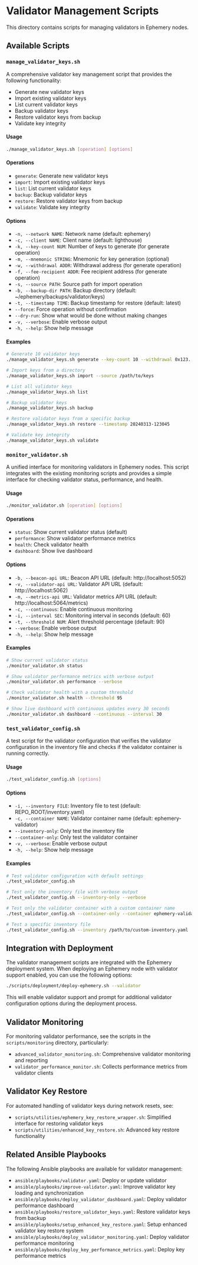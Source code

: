 # Validator Management Scripts

This directory contains scripts for managing validators in Ephemery nodes.

## Available Scripts

### `manage_validator_keys.sh`

A comprehensive validator key management script that provides the following functionality:

- Generate new validator keys
- Import existing validator keys
- List current validator keys
- Backup validator keys
- Restore validator keys from backup
- Validate key integrity

#### Usage

```bash
./manage_validator_keys.sh [operation] [options]
```

#### Operations

- `generate`: Generate new validator keys
- `import`: Import existing validator keys
- `list`: List current validator keys
- `backup`: Backup validator keys
- `restore`: Restore validator keys from backup
- `validate`: Validate key integrity

#### Options

- `-n, --network NAME`: Network name (default: ephemery)
- `-c, --client NAME`: Client name (default: lighthouse)
- `-k, --key-count NUM`: Number of keys to generate (for generate operation)
- `-m, --mnemonic STRING`: Mnemonic for key generation (optional)
- `-w, --withdrawal ADDR`: Withdrawal address (for generate operation)
- `-f, --fee-recipient ADDR`: Fee recipient address (for generate operation)
- `-s, --source PATH`: Source path for import operation
- `-b, --backup-dir PATH`: Backup directory (default: ~/ephemery/backups/validator/keys)
- `-t, --timestamp TIME`: Backup timestamp for restore (default: latest)
- `--force`: Force operation without confirmation
- `--dry-run`: Show what would be done without making changes
- `-v, --verbose`: Enable verbose output
- `-h, --help`: Show help message

#### Examples

```bash
# Generate 10 validator keys
./manage_validator_keys.sh generate --key-count 10 --withdrawal 0x123...

# Import keys from a directory
./manage_validator_keys.sh import --source /path/to/keys

# List all validator keys
./manage_validator_keys.sh list

# Backup validator keys
./manage_validator_keys.sh backup

# Restore validator keys from a specific backup
./manage_validator_keys.sh restore --timestamp 20240313-123045

# Validate key integrity
./manage_validator_keys.sh validate
```

### `monitor_validator.sh`

A unified interface for monitoring validators in Ephemery nodes. This script integrates with the existing monitoring scripts and provides a simple interface for checking validator status, performance, and health.

#### Usage

```bash
./monitor_validator.sh [operation] [options]
```

#### Operations

- `status`: Show current validator status (default)
- `performance`: Show validator performance metrics
- `health`: Check validator health
- `dashboard`: Show live dashboard

#### Options

- `-b, --beacon-api URL`: Beacon API URL (default: http://localhost:5052)
- `-v, --validator-api URL`: Validator API URL (default: http://localhost:5062)
- `-m, --metrics-api URL`: Validator metrics API URL (default: http://localhost:5064/metrics)
- `-c, --continuous`: Enable continuous monitoring
- `-i, --interval SEC`: Monitoring interval in seconds (default: 60)
- `-t, --threshold NUM`: Alert threshold percentage (default: 90)
- `--verbose`: Enable verbose output
- `-h, --help`: Show help message

#### Examples

```bash
# Show current validator status
./monitor_validator.sh status

# Show validator performance metrics with verbose output
./monitor_validator.sh performance --verbose

# Check validator health with a custom threshold
./monitor_validator.sh health --threshold 95

# Show live dashboard with continuous updates every 30 seconds
./monitor_validator.sh dashboard --continuous --interval 30
```

### `test_validator_config.sh`

A test script for the validator configuration that verifies the validator configuration in the inventory file and checks if the validator container is running correctly.

#### Usage

```bash
./test_validator_config.sh [options]
```

#### Options

- `-i, --inventory FILE`: Inventory file to test (default: REPO_ROOT/inventory.yaml)
- `-c, --container NAME`: Validator container name (default: ephemery-validator)
- `--inventory-only`: Only test the inventory file
- `--container-only`: Only test the validator container
- `-v, --verbose`: Enable verbose output
- `-h, --help`: Show help message

#### Examples

```bash
# Test validator configuration with default settings
./test_validator_config.sh

# Test only the inventory file with verbose output
./test_validator_config.sh --inventory-only --verbose

# Test only the validator container with a custom container name
./test_validator_config.sh --container-only --container ephemery-validator-lighthouse

# Test a specific inventory file
./test_validator_config.sh --inventory /path/to/custom-inventory.yaml
```

## Integration with Deployment

The validator management scripts are integrated with the Ephemery deployment system. When deploying an Ephemery node with validator support enabled, you can use the following options:

```bash
./scripts/deployment/deploy-ephemery.sh --validator
```

This will enable validator support and prompt for additional validator configuration options during the deployment process.

## Validator Monitoring

For monitoring validator performance, see the scripts in the `scripts/monitoring` directory, particularly:

- `advanced_validator_monitoring.sh`: Comprehensive validator monitoring and reporting
- `validator_performance_monitor.sh`: Collects performance metrics from validator clients

## Validator Key Restore

For automated handling of validator keys during network resets, see:

- `scripts/utilities/ephemery_key_restore_wrapper.sh`: Simplified interface for restoring validator keys
- `scripts/utilities/enhanced_key_restore.sh`: Advanced key restore functionality

## Related Ansible Playbooks

The following Ansible playbooks are available for validator management:

- `ansible/playbooks/validator.yaml`: Deploy or update validator
- `ansible/playbooks/improve-validator.yaml`: Improve validator key loading and synchronization
- `ansible/playbooks/deploy_validator_dashboard.yaml`: Deploy validator performance dashboard
- `ansible/playbooks/restore_validator_keys.yaml`: Restore validator keys from backup
- `ansible/playbooks/setup_enhanced_key_restore.yaml`: Setup enhanced validator key restore system
- `ansible/playbooks/deploy_validator_monitoring.yaml`: Deploy validator performance monitoring
- `ansible/playbooks/deploy_key_performance_metrics.yaml`: Deploy key performance metrics
